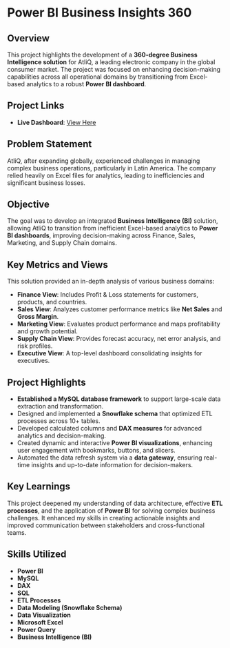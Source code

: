 # Power BI Business Insights 360

## Overview
This project highlights the development of a **360-degree Business Intelligence solution** for AtliQ, a leading electronic company in the global consumer market. The project was focused on enhancing decision-making capabilities across all operational domains by transitioning from Excel-based analytics to a robust **Power BI dashboard**.

## Project Links
- **Live Dashboard**: [View Here](https://app.powerbi.com/view?r=eyJrIjoiNmZlN2VmNzktNDEyMy00NDhhLWFjNzgtZTc4MDU3NWMxMjY5IiwidCI6ImM2ZTU0OWIzLTVmNDUtNDAzMi1hYWU5LWQ0MjQ0ZGM1YjJjNCJ9)

## Problem Statement
AtliQ, after expanding globally, experienced challenges in managing complex business operations, particularly in Latin America. The company relied heavily on Excel files for analytics, leading to inefficiencies and significant business losses.

## Objective
The goal was to develop an integrated **Business Intelligence (BI)** solution, allowing AtliQ to transition from inefficient Excel-based analytics to **Power BI dashboards**, improving decision-making across Finance, Sales, Marketing, and Supply Chain domains.

## Key Metrics and Views
This solution provided an in-depth analysis of various business domains:
- **Finance View**: Includes Profit & Loss statements for customers, products, and countries.
- **Sales View**: Analyzes customer performance metrics like **Net Sales** and **Gross Margin**.
- **Marketing View**: Evaluates product performance and maps profitability and growth potential.
- **Supply Chain View**: Provides forecast accuracy, net error analysis, and risk profiles.
- **Executive View**: A top-level dashboard consolidating insights for executives.

## Project Highlights
- **Established a MySQL database framework** to support large-scale data extraction and transformation.
- Designed and implemented a **Snowflake schema** that optimized ETL processes across 10+ tables.
- Developed calculated columns and **DAX measures** for advanced analytics and decision-making.
- Created dynamic and interactive **Power BI visualizations**, enhancing user engagement with bookmarks, buttons, and slicers.
- Automated the data refresh system via a **data gateway**, ensuring real-time insights and up-to-date information for decision-makers.

## Key Learnings
This project deepened my understanding of data architecture, effective **ETL processes**, and the application of **Power BI** for solving complex business challenges. It enhanced my skills in creating actionable insights and improved communication between stakeholders and cross-functional teams.

## Skills Utilized
- **Power BI**
- **MySQL**
- **DAX**
- **SQL**
- **ETL Processes**
- **Data Modeling (Snowflake Schema)**
- **Data Visualization**
- **Microsoft Excel**
- **Power Query**
- **Business Intelligence (BI)**
